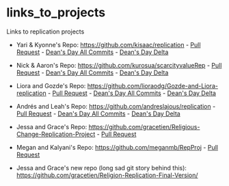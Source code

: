 # links_to_projects
Links to replication projects

- Yari & Kyonne's Repo:  https://github.com/kisaac/replication - [Pull Request](https://github.com/soc504-s2015-princeton/replication-1/pull/1) - [Dean's Day All Commits](https://github.com/soc504-s2015-princeton/replication-1/pull/3) - [Dean's Day Delta](https://github.com/soc504-s2015-princeton/replication-1/pull/4)
- Nick & Aaron's Repo: https://github.com/kurosua/scarcityvalueRep - [Pull Request](https://github.com/soc504-s2015-princeton/scarcityvalueRep/pull/1) - [Dean's Day All Commits](https://github.com/soc504-s2015-princeton/scarcityvalueRep/pull/2) - [Dean's Day Delta](https://github.com/soc504-s2015-princeton/scarcityvalueRep/pull/3)
- Liora and Gozde's Repo: https://github.com/lioraodg/Gozde-and-Liora-replication - [Pull Request](https://github.com/soc504-s2015-princeton/Gozde-and-Liora-replication/pull/1) - [Dean's Day All Commits](https://github.com/soc504-s2015-princeton/Gozde-and-Liora-replication/pull/3) - [Dean's Day Delta](https://github.com/soc504-s2015-princeton/Gozde-and-Liora-replication/pull/4)
- Andrés and Leah's Repo: https://github.com/andreslajous/replication - [Pull Request](https://github.com/soc504-s2015-princeton/replication/pull/1) - [Dean's Day All Commits](https://github.com/soc504-s2015-princeton/replication/pull/4) - [Dean's Day Delta](https://github.com/soc504-s2015-princeton/replication/pull/5)
- Jessa and Grace's Repo: https://github.com/gracetien/Religious-Change-Replication-Project - [Pull Request](https://github.com/soc504-s2015-princeton/Religious-Change-Replication-Project/pull/1)
- Megan and Kalyani's Repo: https://github.com/meganmb/RepProj - [Pull Request](https://github.com/soc504-s2015-princeton/RepProj/pull/1)

- Jessa and Grace's new repo (long sad git story behind this): https://github.com/gracetien/Religion-Replication-Final-Version/
